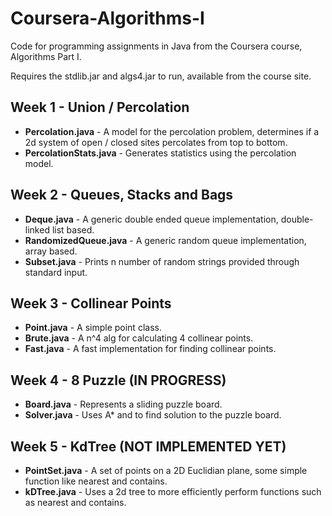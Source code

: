 Coursera-Algorithms-I
=====================

Code for programming assignments in Java from the Coursera course, Algorithms Part I.

Requires the stdlib.jar and algs4.jar to run, available from the course site.

Week 1 - Union / Percolation
----------------------------
 - **Percolation.java** - A model for the percolation problem, determines if a 2d system of open / closed sites percolates from top to bottom.
 - **PercolationStats.java** - Generates statistics using the percolation model.

Week 2 - Queues, Stacks and Bags
--------------------------------
 - **Deque.java** - A generic double ended queue implementation, double-linked list based.
 - **RandomizedQueue.java** - A generic random queue implementation, array based.
 - **Subset.java** - Prints n number of random strings provided through standard input.

Week 3 - Collinear Points
-------------------------
 - **Point.java** - A simple point class.
 - **Brute.java** - A n^4 alg for calculating 4 collinear points.
 - **Fast.java** - A fast implementation for finding collinear points.

Week 4 - 8 Puzzle (IN PROGRESS)
-----------------
 - **Board.java** - Represents a sliding puzzle board.
 - **Solver.java** - Uses A* and to find solution to the puzzle board.

Week 5 - KdTree (NOT IMPLEMENTED YET)
---------------
 - **PointSet.java** - A set of points on a 2D Euclidian plane, some simple function like nearest and contains.
 - **kDTree.java** - Uses a 2d tree to more efficiently perform functions such as nearest and contains.
